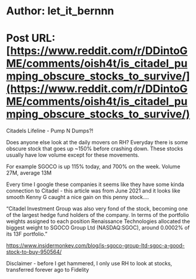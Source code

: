 # Author: let_it_bernnn
# Post URL: [https://www.reddit.com/r/DDintoGME/comments/oish4t/is_citadel_pumping_obscure_stocks_to_survive/](https://www.reddit.com/r/DDintoGME/comments/oish4t/is_citadel_pumping_obscure_stocks_to_survive/)


Citadels Lifeline - Pump N Dumps?! 

Does anyone else look at the daily movers on RH? Everyday there is some obscure stock that goes up ~150% before crashing down. These stocks usually have low volume except for these movements. 

For example SGOCO is up 115% today, and 700% on the week. Volume 27M, average 13M 

Every time I google these companies it seems like they have some kinda connection to Citadel  - this article was from June 2021 and it looks like smooth Kenny G caught a nice gain on this penny stock….

“Citadel Investment Group was also very fond of the stock, becoming one of the largest hedge fund holders of the company. In terms of the portfolio weights assigned to each position Renaissance Technologies allocated the biggest weight to SGOCO Group Ltd (NASDAQ:SGOC), around 0.0002% of its 13F portfolio.”

https://www.insidermonkey.com/blog/is-sgoco-group-ltd-sgoc-a-good-stock-to-buy-950564/

Disclaimer - before I get hammered, I only use RH to look at stocks, transferred forever ago to Fidelity